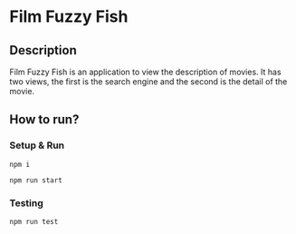 # Film Fuzzy Fish
## Description
Film Fuzzy Fish is an application to view the description of movies. It has two views, the first is the search engine and the second is the detail of the movie.
## How to run?
### Setup & Run

```
npm i
```
```
npm run start
```
### Testing
```
npm run test
```